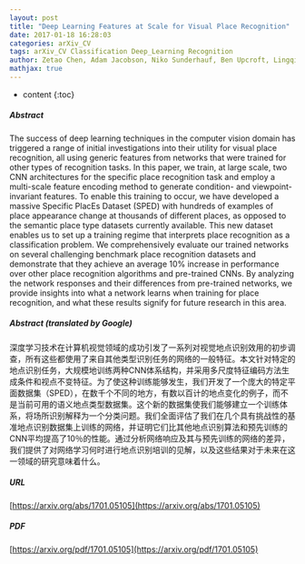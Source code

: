 ```yaml
---
layout: post
title: "Deep Learning Features at Scale for Visual Place Recognition"
date: 2017-01-18 16:28:03
categories: arXiv_CV
tags: arXiv_CV Classification Deep_Learning Recognition
author: Zetao Chen, Adam Jacobson, Niko Sunderhauf, Ben Upcroft, Lingqiao Liu, Chunhua Shen, Ian Reid, Michael Milford
mathjax: true
---
```


* content
{:toc}

##### Abstract
The success of deep learning techniques in the computer vision domain has triggered a range of initial investigations into their utility for visual place recognition, all using generic features from networks that were trained for other types of recognition tasks. In this paper, we train, at large scale, two CNN architectures for the specific place recognition task and employ a multi-scale feature encoding method to generate condition- and viewpoint-invariant features. To enable this training to occur, we have developed a massive Specific PlacEs Dataset (SPED) with hundreds of examples of place appearance change at thousands of different places, as opposed to the semantic place type datasets currently available. This new dataset enables us to set up a training regime that interprets place recognition as a classification problem. We comprehensively evaluate our trained networks on several challenging benchmark place recognition datasets and demonstrate that they achieve an average 10% increase in performance over other place recognition algorithms and pre-trained CNNs. By analyzing the network responses and their differences from pre-trained networks, we provide insights into what a network learns when training for place recognition, and what these results signify for future research in this area.

##### Abstract (translated by Google)
深度学习技术在计算机视觉领域的成功引发了一系列对视觉地点识别效用的初步调查，所有这些都使用了来自其他类型识别任务的网络的一般特征。本文针对特定的地点识别任务，大规模地训练两种CNN体系结构，并采用多尺度特征编码方法生成条件和视点不变特征。为了使这种训练能够发生，我们开发了一个庞大的特定平面数据集（SPED），在数千个不同的地方，有数以百计的地点变化的例子，而不是当前可用的语义地点类型数据集。这个新的数据集使我们能够建立一个训练体系，将场所识别解释为一个分类问题。我们全面评估了我们在几个具有挑战性的基准地点识别数据集上训练的网络，并证明它们比其他地点识别算法和预先训练的CNN平均提高了10％的性能。通过分析网络响应及其与预先训练的网络的差异，我们提供了对网络学习何时进行地点识别培训的见解，以及这些结果对于未来在这一领域的研究意味着什么。

##### URL
[https://arxiv.org/abs/1701.05105](https://arxiv.org/abs/1701.05105)

##### PDF
[https://arxiv.org/pdf/1701.05105](https://arxiv.org/pdf/1701.05105)


